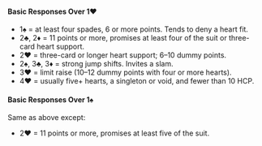 #### Basic Responses Over 1♥
   * 1♠ = at least four spades, 6 or more points. Tends to deny a heart fit.
   * 2♣, 2♦ = 11 points or more, promises at least four of the suit or three-card heart support.
   * 2♥ = three-card or longer heart support; 6–10 dummy points.
   * 2♠, 3♣, 3♦ = strong jump shifts. Invites a slam.
   * 3♥ = limit raise (10–12 dummy points with four or more hearts).
   * 4♥ = usually five+ hearts, a singleton or void, and fewer than 10 HCP.

#### Basic Responses Over 1♠
Same as above except:
   * 2♥ = 11 points or more, promises at least five of the suit.

